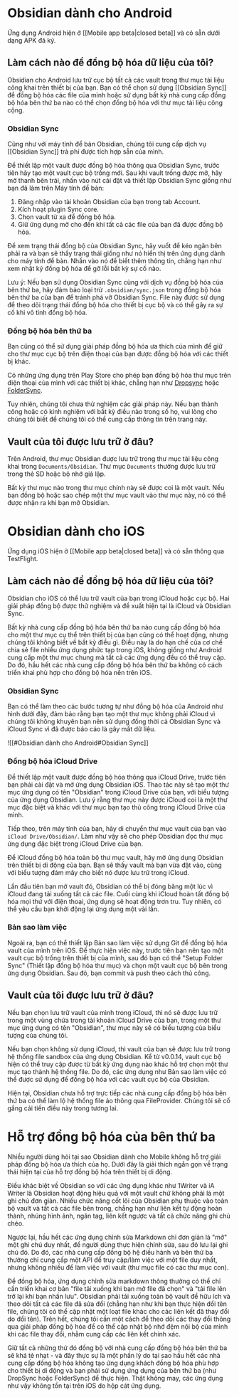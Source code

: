 # Obsidian dành cho Android

Ứng dụng Android hiện ở [[Mobile app beta|closed beta]] và có sẵn dưới dạng APK đã ký.

## Làm cách nào để đồng bộ hóa dữ liệu của tôi?

Obsidian cho Android lưu trữ cục bộ tất cả các vault trong thư mục tài liệu công khai trên thiết bị của bạn. Bạn có thể chọn sử dụng [[Obsidian Sync]] để đồng bộ hóa các file của mình hoặc sử dụng bất kỳ nhà cung cấp đồng bộ hóa bên thứ ba nào có thể chọn đồng bộ hóa với thư mục tài liệu công cộng.

### Obsidian Sync

Cũng như với máy tính để bàn Obsidian, chúng tôi cung cấp dịch vụ [[Obsidian Sync]] trả phí được tích hợp sẵn của mình.

Để thiết lập một vault được đồng bộ hóa thông qua Obsidian Sync, trước tiên hãy tạo một vault cục bộ trống mới. Sau khi vault trống được mở, hãy mở thanh bên trái, nhấn vào nút cài đặt và thiết lập Obsidian Sync giống như bạn đã làm trên Máy tính để bàn:

1. Đăng nhập vào tài khoản Obsidian của bạn trong tab Account.
2. Kích hoạt plugin Sync core.
3. Chọn vault từ xa để đồng bộ hóa.
4. Giữ ứng dụng mở cho đến khi tất cả các file của bạn đã được đồng bộ hóa.

Để xem trạng thái đồng bộ của Obsidian Sync, hãy vuốt để kéo ngăn bên phải ra và bạn sẽ thấy trạng thái giống như nó hiển thị trên ứng dụng dành cho máy tính để bàn. Nhấn vào nó để biết thêm thông tin, chẳng hạn như xem nhật ký đồng bộ hóa để gỡ lỗi bất kỳ sự cố nào.

Lưu ý: Nếu bạn sử dụng Obsidian Sync cùng với dịch vụ đồng bộ hóa của bên thứ ba, hãy đảm bảo loại trừ `.obsidian/sync.json` trong đồng bộ hóa bên thứ ba của bạn để tránh phá vỡ Obsidian Sync. File này được sử dụng để theo dõi trạng thái đồng bộ hóa cho thiết bị cục bộ và có thể gây ra sự cố khi vô tình đồng bộ hóa.

### Đồng bộ hóa bên thứ ba

Bạn cũng có thể sử dụng giải pháp đồng bộ hóa ưa thích của mình để giữ cho thư mục cục bộ trên điện thoại của bạn được đồng bộ hóa với các thiết bị khác.

Có những ứng dụng trên Play Store cho phép bạn đồng bộ hóa thư mục trên điện thoại của mình với các thiết bị khác, chẳng hạn như [Dropsync](https://play.google.com/store/apps/details?id=com.ttxapps.dropsync) hoặc [FolderSync](https://play.google.com/store/apps/details?id=dk.tacit.android.foldersync.lite).

Tuy nhiên, chúng tôi chưa thử nghiệm các giải pháp này. Nếu bạn thành công hoặc có kinh nghiệm với bất kỳ điều nào trong số họ, vui lòng cho chúng tôi biết để chúng tôi có thể cung cấp thông tin trên trang này.

## Vault của tôi được lưu trữ ở đâu?

Trên Android, thư mục Obsidian được lưu trữ trong thư mục tài liệu công khai trong `Documents/Obsidian`. Thư mục `Documents` thường được lưu trữ trong thẻ SD hoặc bộ nhớ giả lập.

Bất kỳ thư mục nào trong thư mục chính này sẽ được coi là một vault. Nếu bạn đồng bộ hoặc sao chép một thư mục vault vào thư mục này, nó có thể được nhận ra khi bạn mở Obsidian.

# Obsidian dành cho iOS

Ứng dụng iOS hiện ở [[Mobile app beta|closed beta]] và có sẵn thông qua TestFlight.

## Làm cách nào để đồng bộ hóa dữ liệu của tôi?

Obsidian cho iOS có thể lưu trữ vault của bạn trong iCloud hoặc cục bộ. Hai giải pháp đồng bộ được thử nghiệm và đề xuất hiện tại là iCloud và Obsidian Sync.

Bất kỳ nhà cung cấp đồng bộ hóa bên thứ ba nào cung cấp đồng bộ hóa cho một thư mục cụ thể trên thiết bị của bạn cũng có thể hoạt động, nhưng chúng tôi không biết về bất kỳ điều gì. Điều này là do hạn chế của cơ chế chia sẻ file nhiều ứng dụng phức tạp trong iOS, không giống như Android cung cấp một thư mục chung mà tất cả các ứng dụng đều có thể truy cập. Do đó, hầu hết các nhà cung cấp đồng bộ hóa bên thứ ba không có cách triển khai phù hợp cho đồng bộ hóa nền trên iOS.

### Obsidian Sync

Bạn có thể làm theo các bước tương tự như đồng bộ hóa của Android như hình dưới đây, đảm bảo rằng bạn tạo một thư mục không phải iCloud vì chúng tôi không khuyên bạn nên sử dụng đồng thời cả Obsidian Sync và iCloud Sync vì đã được báo cáo là gây mất dữ liệu.

![[#Obsidian dành cho Android#Obsidian Sync]]

### Đồng bộ hóa iCloud Drive

Để thiết lập một vault được đồng bộ hóa thông qua iCloud Drive, trước tiên bạn phải cài đặt và mở ứng dụng Obsidian iOS. Thao tác này sẽ tạo một thư mục ứng dụng có tên "Obsidian" trong iCloud Drive của bạn, với biểu tượng của ứng dụng Obsidian. Lưu ý rằng thư mục này được iCloud coi là một thư mục đặc biệt và khác với thư mục bạn tạo thủ công trong iCloud Drive của mình.

Tiếp theo, trên máy tính của bạn, hãy di chuyển thư mục vault của bạn vào `iCloud Drive/Obsidian/`. Làm như vậy sẽ cho phép Obsidian đọc thư mục ứng dụng đặc biệt trong iCloud Drive của bạn.

Để iCloud đồng bộ hóa toàn bộ thư mục vault, hãy mở ứng dụng Obsidian trên thiết bị di động của bạn. Bạn sẽ thấy vault mà bạn vừa đặt vào, cùng với biểu tượng đám mây cho biết nó được lưu trữ trong iCloud.

Lần đầu tiên bạn mở vault đó, Obsidian có thể bị đóng băng một lúc vì iCloud đang tải xuống tất cả các file. Cuối cùng khi iCloud hoàn tất đồng bộ hóa mọi thứ với điện thoại, ứng dụng sẽ hoạt động trơn tru. Tuy nhiên, có thể yêu cầu bạn khởi động lại ứng dụng một vài lần.

### Bản sao làm việc

Ngoài ra, bạn có thể thiết lập Bản sao làm việc sử dụng Git để đồng bộ hóa vault của mình trên iOS. Để thực hiện việc này, trước tiên bạn nên tạo một vault cục bộ trống trên thiết bị của mình, sau đó bạn có thể "Setup Folder Sync" (Thiết lập đồng bộ hóa thư mục) và chọn một vault cục bộ bên trong ứng dụng Obsidian. Sau đó, bạn commit và push theo cách thủ công.

## Vault của tôi được lưu trữ ở đâu?

Nếu bạn chọn lưu trữ vault của mình trong iCloud, thì nó sẽ được lưu trữ trong một vùng chứa trong tài khoản iCloud Drive của bạn, trong một thư mục ứng dụng có tên "Obsidian", thư mục này sẽ có biểu tượng của biểu tượng của chúng tôi.

Nếu bạn chọn không sử dụng iCloud, thì vault của bạn sẽ được lưu trữ trong hệ thống file sandbox của ứng dụng Obsidian. Kể từ v0.0.14, vault cục bộ hiện có thể truy cập được từ bất kỳ ứng dụng nào khác hỗ trợ chọn một thư mục tạo thành hệ thống file. Do đó, các ứng dụng như Bản sao làm việc có thể được sử dụng để đồng bộ hóa với các vault cục bộ của Obsidian.

Hiện tại, Obsidian chưa hỗ trợ trực tiếp các nhà cung cấp đồng bộ hóa bên thứ ba có thể làm lộ hệ thống file ảo thông qua FileProvider. Chúng tôi sẽ cố gắng cải tiến điều này trong tương lai.

# Hỗ trợ đồng bộ hóa của bên thứ ba

Nhiều người dùng hỏi tại sao Obsidian dành cho Mobile không hỗ trợ giải pháp đồng bộ hóa ưa thích của họ. Dưới đây là giải thích ngắn gọn về trạng thái hiện tại của hỗ trợ đồng bộ hóa trên thiết bị di động.

Điều khác biệt về Obsidian so với các ứng dụng khác như 1Writer và iA Writer là Obsidian hoạt động hiệu quả với một vault chứ không phải là một ghi chú đơn giản. Nhiều chức năng cốt lõi của Obsidian phụ thuộc vào toàn bộ vault và tất cả các file bên trong, chẳng hạn như liên kết tự động hoàn thành, nhúng hình ảnh, ngăn tag, liên kết ngược và tất cả chức năng ghi chú chéo.

Ngược lại, hầu hết các ứng dụng chỉnh sửa Markdown chỉ đơn giản là "mở" một ghi chú duy nhất, để người dùng thực hiện chỉnh sửa, sau đó lưu lại ghi chú đó. Do đó, các nhà cung cấp đồng bộ hệ điều hành và bên thứ ba thường chỉ cung cấp một API để truy cập/làm việc với một file duy nhất, nhưng không nhiều để làm việc với vault (thư mục file có các thư mục con).

Để đồng bộ hóa, ứng dụng chỉnh sửa markdown thông thường có thể chỉ cần triển khai cơ bản "file tải xuống khi bạn mở file đã chọn" và "tải file lên trở lại khi bạn nhấn lưu". Obsidian phải tải xuống toàn bộ vault để hữu ích và theo dõi tất cả các file đã sửa đổi (chẳng hạn như khi bạn thực hiện đổi tên file, chúng tôi có thể cập nhật một loạt file khác cho các liên kết đã thay đổi do đổi tên). Trên hết, chúng tôi cần một cách để theo dõi các thay đổi thông qua giải pháp đồng bộ hóa để có thể cập nhật bộ nhớ đệm nội bộ của mình khi các file thay đổi, nhằm cung cấp các liên kết chính xác.

Giữ tất cả những thứ đó đồng bộ với nhà cung cấp đồng bộ hóa bên thứ ba sẽ khá tẻ nhạt - và đây thực sự là một phần lý do tại sao hầu hết các nhà cung cấp đồng bộ hóa không tạo ứng dụng khách đồng bộ hóa phù hợp cho thiết bị di động và bạn phải sử dụng ứng dụng của bên thứ ba (như DropSync hoặc FolderSync) để thực hiện. Thật không may, các ứng dụng như vậy không tồn tại trên iOS do hộp cát ứng dụng.